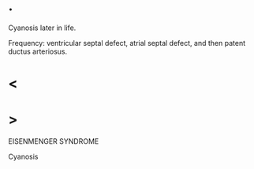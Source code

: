 # .

Cyanosis later in life.

Frequency: ventricular septal defect, atrial septal defect, and then patent ductus arteriosus.

# <

# >

EISENMENGER SYNDROME

Cyanosis
